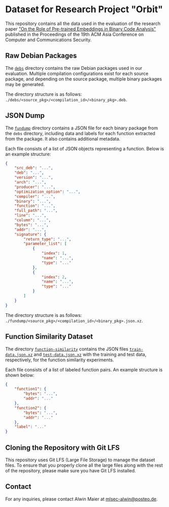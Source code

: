 # Dataset for Research Project "Orbit"

This repository contains all the data used in the evaluation of the research paper ["On the Role of Pre-trained Embeddings in Binary Code Analysis"](https://mlsec.org/docs/2024a-asiaccs.pdf) published in the Proceedings of the 19th ACM Asia Conference on Computer and Communications Security.

## Raw Debian Packages

The [`debs`](./debs) directory contains the raw Debian packages used in our evaluation. Multiple compilation configurations exist for each source package, and depending on the source package, multiple binary packages may be generated.

The directory structure is as follows: `./debs/<source_pkg>/<compilation_id>/<binary_pkg>.deb`.

## JSON Dump

The [`fundump`](./fundump) directory contains a JSON file for each binary package from the `debs` directory, including data and labels for each function extracted from the package. It also contains additional metadata.

Each file consists of a list of JSON objects representing a function. Below is an example structure:

```json
{
    "src_deb": "...",
    "deb": "...",
    "version": "...",
    "arch": "...",
    "producer": "...",
    "optimization_option": "...",
    "compiler": "...",
    "binary": "...",
    "function": "...",
    "full_path": "...",
    "line": "...",
    "column": "...",
    "bytes": "...",
    "addr": "...",
    "signature": {
        "return_type": "...",
        "parameter_list": [
            {
                "index": 1,
                "name": "...",
                "type": "..."
            },
            {
                "index": 2,
                "name": "...",
                "type": "..."
            }
        ]
    }
}
```

The directory structure is as follows: `./fundump/<source_pkg>/<compilation_id>/<binary_pkg>.json.xz`.

## Function Similarity Dataset

The directory [`function-similarity`](./function-similarity) contains the JSON files [`train-data.json.xz`](./function-similarity/train-data.json.xz) and [`test-data.json.xz`](./function-similarity/test-data.json.xz) with the training and test data, respectively, for the function similarity experiments.

Each file consists of a list of labeled function pairs. An example structure is shown below:

```json
{
    "function1": {
        "bytes": "...",
        "addr": "..."
    },
    "function2": {
        "bytes": "...",
        "addr": "..."
    },
    "label": "..."
}
```

## Cloning the Repository with Git LFS

This repository uses Git LFS (Large File Storage) to manage the dataset files. To ensure that you properly clone all the large files along with the rest of the repository, please make sure you have Git LFS installed.

## Contact

For any inquiries, please contact Alwin Maier at [mlsec-alwin@posteo.de](mailto:mlsec-alwin@posteo.de).
